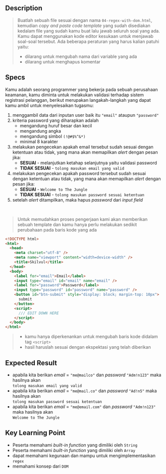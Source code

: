 ## Description
> Buatlah sebuah file sesuai dengan nama `04-regex-with-dom.html`, kemudian *copy and paste code template* yang sudah disediakan kedalam file yang sudah kamu buat lalu jawab seluruh soal yang ada. Kamu dapat menggunakan kode editor kesukaan untuk menjawab soal-soal tersebut. Ada beberapa peraturan yang harus kalian patuhi yaitu:
> - dilarang untuk mengubah nama dari variable yang ada
> - dilarang untuk menghapus komentar

## Specs
Kamu adalah seorang programmer yang bekerja pada sebuah perusahaan keamanan, kamu diminta untuk melakukan validasi terhadap sistem registrasi pelanggan, berikut merupakan langakah-langkah yang dapat kamu ambil untuk menyelesaikan tugasmu:

1. menggambil data dari inputan user baik itu `"email"` ataupun `"password"`
3. kriteria password yang diharapkan adalah
   - mengandung huruf besar dan kecil
   - mengandung angka
   - mengandung simbol `(!@#$%^&*)`
   - minimal 8 karakter
4. melakukan pengecekan apakah email tersebut sudah sesuai dengan ketentuan atau tidak, yang mana akan memapilkan *alert* dengan pesan jika:
    - **SESUAI** - melanjutkan ketahap selanjutnya yaitu validasi password
    - **TIDAK SESUAI** - `tolong masukan email yang valid`
5. melakukan pengecekan apakah password tersebut sudah sesuai dengan ketentuan atau tidak, yang mana akan memapilkan *alert* dengan pesan jika:
    - **SESUAI** - `Welcome to The Jungle`
    - **TIDAK SESUAI** - `tolong masukan password sesuai ketentuan`
6. setelah *alert* ditampilkan, maka hapus *password* dari *input field*
<br>

> Untuk memudahkan proses pengerjaan kami akan memberikan sebuah template dan kamu hanya perlu melakukan sedikit perubahaan pada baris kode yang ada

```HTML
<!DOCTYPE html>
<html>
  <head>
    <meta charset="utf-8" />
    <meta name="viewport" content="width=device-width" />
    <title>Skilvul</title>
  </head>
  <body>
    <label for="email">Email</label>
    <input type="email" id="email" name="email" />
    <label for="password">Password</label>
    <input type="password" id="password" name="password" />
    <button id="btn-submit" style="display: block; margin-top: 10px">
      submit
    </button>
    <script>
      /// EDIT DOWN HERE
    </script>
  </body>
</html>
```

> - kamu hanya diperkenankan untuk mengubah baris kode didalam tag `<script>`
> - hasil haruslah sesuai dengan ekspektasi yang telah diberikan

## Expected Result
- apabila kita berikan *email* = `"me@mailco"` dan *password* `"Adm!n123"` maka hasilnya akan<br>`tolong masukan email yang valid`
- apabila kita berikan *email* = `"me@mail.co"` dan *password* `"Ad!n5"` maka hasilnya akan<br>`tolong masukan password sesuai ketentuan`
- apabila kita berikan *email* = `"me@email.com"` dan *password* `"Adm!n123"` maka hasilnya akan<br>`Welcome to The Jungle`

## Key Learning Point
- Peserta memahami *built-in function* yang dimiliki oleh `String`
- Peserta memahami *built-in function* yang dimiliki oleh `Array`
- dapat memahami kegunaan dan mampu untuk mengimplementasikan `regex`
- memahami konsep dari `DOM`